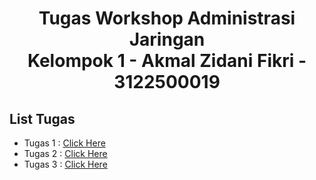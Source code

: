<h1 style="text-align:center;">Tugas Workshop Administrasi Jaringan <br>Kelompok 1 - Akmal Zidani Fikri - 3122500019</h1>

## List Tugas

- Tugas 1 : [Click Here](https://github.com/akmalzidani/SysAdmin-3122500019/blob/main/Tugas1.md)
- Tugas 2 : [Click Here](https://github.com/akmalzidani/SysAdmin-3122500019/blob/main/Tugas2.md)
- Tugas 3 : [Click Here](https://github.com/akmalzidani/SysAdmin-3122500019/blob/main/Tugas3.md)

##
